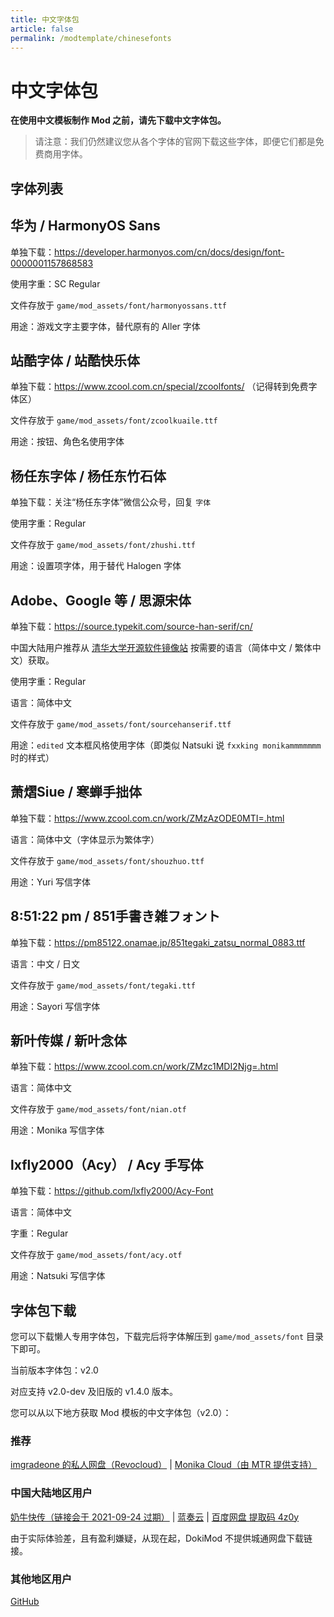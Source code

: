 ```yaml
---
title: 中文字体包
article: false
permalink: /modtemplate/chinesefonts
---
```


# 中文字体包

**在使用中文模板制作 Mod 之前，请先下载中文字体包。**

> 请注意：我们仍然建议您从各个字体的官网下载这些字体，即便它们都是免费商用字体。

## 字体列表

## 华为 / HarmonyOS Sans
单独下载：https://developer.harmonyos.com/cn/docs/design/font-0000001157868583

使用字重：SC Regular

文件存放于 `game/mod_assets/font/harmonyossans.ttf`

用途：游戏文字主要字体，替代原有的 Aller 字体

## 站酷字体 / 站酷快乐体
单独下载：https://www.zcool.com.cn/special/zcoolfonts/ （记得转到免费字体区）

文件存放于 `game/mod_assets/font/zcoolkuaile.ttf`

用途：按钮、角色名使用字体

## 杨任东字体 / 杨任东竹石体
单独下载：关注“杨任东字体”微信公众号，回复 `字体`

使用字重：Regular

文件存放于 `game/mod_assets/font/zhushi.ttf`

用途：设置项字体，用于替代 Halogen 字体

## Adobe、Google 等 / 思源宋体
单独下载：https://source.typekit.com/source-han-serif/cn/

中国大陆用户推荐从 [清华大学开源软件镜像站](https://mirrors.tuna.tsinghua.edu.cn/adobe-fonts/source-han-serif/) 按需要的语言（简体中文 / 繁体中文）获取。

使用字重：Regular

语言：简体中文

文件存放于 `game/mod_assets/font/sourcehanserif.ttf`

用途：`edited` 文本框风格使用字体（即类似 Natsuki 说 `fxxking monikammmmmmm` 时的样式）

## 萧熠Siue / 寒蝉手拙体

单独下载：https://www.zcool.com.cn/work/ZMzAzODE0MTI=.html

语言：简体中文（字体显示为繁体字）

文件存放于 `game/mod_assets/font/shouzhuo.ttf`

用途：Yuri 写信字体

## 8:51:22 pm / 851手書き雑フォント

单独下载：https://pm85122.onamae.jp/851tegaki_zatsu_normal_0883.ttf

语言：中文 / 日文

文件存放于 `game/mod_assets/font/tegaki.ttf`

用途：Sayori 写信字体

## 新叶传媒 / 新叶念体

单独下载：https://www.zcool.com.cn/work/ZMzc1MDI2Njg=.html

语言：简体中文

文件存放于 `game/mod_assets/font/nian.otf`

用途：Monika 写信字体

## lxfly2000（Acy） / Acy 手写体

单独下载：https://github.com/lxfly2000/Acy-Font

语言：简体中文

字重：Regular

文件存放于 `game/mod_assets/font/acy.otf`

用途：Natsuki 写信字体

## 字体包下载

您可以下载懒人专用字体包，下载完后将字体解压到 `game/mod_assets/font` 目录下即可。

当前版本字体包：v2.0

对应支持 v2.0-dev 及旧版的 v1.4.0 版本。

您可以从以下地方获取 Mod 模板的中文字体包（v2.0）：

### 推荐

[imgradeone 的私人网盘（Revocloud）](https://rc.g1san.cn/YRfW) | [Monika Cloud（由 MTR 提供支持）](https://pan.monika.love/s/945CL)

### 中国大陆地区用户

[奶牛快传（链接会于 2021-09-24 过期）](https://imgradeone.cowtransfer.com/s/b0b47be65c3643) | [蓝奏云](https://imgradeone.lanzoui.com/iy7mJr82hfe) | [百度网盘 提取码 4z0y](https://pan.baidu.com/s/1aeJy0rbE_llC3QCPj_Mplw) 

由于实际体验差，且有盈利嫌疑，从现在起，DokiMod 不提供城通网盘下载链接。

### 其他地区用户

[GitHub](https://github.com/imgradeone/DDMTCN-fontpack/releases/download/v2.0/DDCMT-font-v2.0.zip)